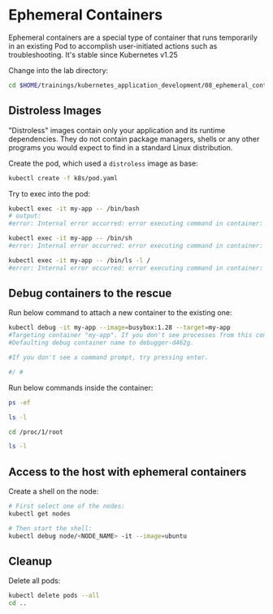# Ephemeral Containers

Ephemeral containers are a special type of container that runs temporarily in an existing Pod to accomplish user-initiated actions such as troubleshooting. It's stable since Kubernetes v1.25

Change into the lab directory:

```bash
cd $HOME/trainings/kubernetes_application_development/08_ephemeral_containers
```

## Distroless Images

"Distroless" images contain only your application and its runtime dependencies. They do not contain package managers, shells or any other programs you would expect to find in a standard Linux distribution.

Create the pod, which used a `distroless` image as base:

```bash
kubectl create -f k8s/pod.yaml
```

Try to exec into the pod:

```bash
kubectl exec -it my-app -- /bin/bash
# output:
#error: Internal error occurred: error executing command in container: failed to exec in container: failed to start exec "4c8f03ad4def2bae279f9fee4048ba0306edc1c0ce6ad8feba8cc584dd90f36e": OCI runtime exec failed: exec failed: unable to start container process: exec: "/bin/bash": stat /bin/bash: no such file or directory: unknown

kubectl exec -it my-app -- /bin/sh
#error: Internal error occurred: error executing command in container: failed to exec in container: failed to start exec "09b235d1cae19118a9a31d6f01695ec16dbf3493bfd258515e2ca51bc1b376d8": OCI runtime exec failed: exec failed: unable to start container process: exec: "/bin/sh": stat /bin/sh: no such file or directory: unknown

kubectl exec -it my-app -- /bin/ls -l /
#error: Internal error occurred: error executing command in container: failed to exec in container: failed to start exec "72d5f76e7139011df893e43e619ba3b57a0b18cd8af4e4f7142fa4cf8dbbf91a": OCI runtime exec failed: exec failed: unable to start container process: exec: "/bin/ls": stat /bin/ls: no such file or directory: unknown
```

## Debug containers to the rescue

Run below command to attach a new container to the existing one:

```bash
kubectl debug -it my-app --image=busybox:1.28 --target=my-app
#Targeting container "my-app". If you don't see processes from this container it may be because the container runtime doesn't support this feature.
#Defaulting debug container name to debugger-d462g.

#If you don't see a command prompt, try pressing enter.

#/ #
```

Run below commands inside the container:

```bash
ps -ef

ls -l

cd /proc/1/root

ls -l
```

## Access to the host with ephemeral containers

Create a shell on the node:

```bash
# First select one of the nodes:
kubectl get nodes

# Then start the shell:
kubectl debug node/<NODE_NAME> -it --image=ubuntu
```

## Cleanup

Delete all pods:

```bash
kubectl delete pods --all
cd ..
```
